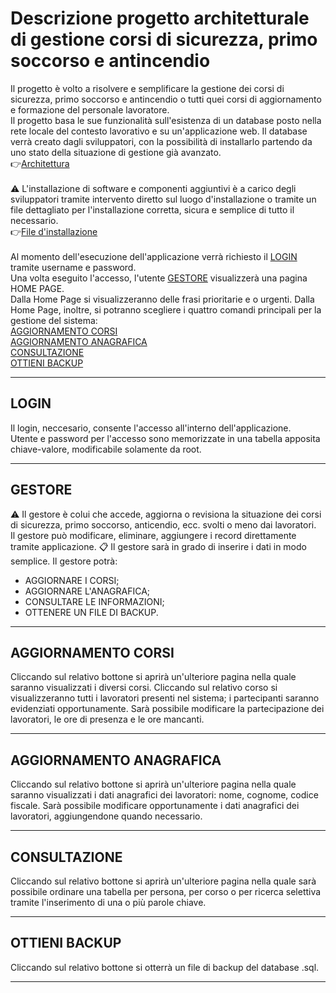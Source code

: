 # Descrizione progetto architetturale di gestione corsi di sicurezza, primo soccorso e antincendio <br>

Il progetto è volto a risolvere e semplificare la gestione dei corsi di sicurezza, primo soccorso
e antincendio o tutti quei corsi di aggiornamento e formazione del personale lavoratore.<br>
Il progetto basa le sue funzionalità sull'esistenza di un database posto nella rete locale
del contesto lavorativo e su un'applicazione web.
Il database verrà creato dagli sviluppatori, con la possibilità di installarlo partendo da uno stato
della situazione di gestione già avanzato.
<br>
:point_right:[Architettura](https://github.com/Enrypase/AreaLab/blob/main/Architettura.md)
<br>
<br>
:warning: L'installazione di software e componenti aggiuntivi è a carico degli sviluppatori tramite
intervento diretto sul luogo d'installazione o tramite un file dettagliato per l'installazione 
corretta, sicura e semplice di tutto il necessario.<br>
:point_right:[File d'installazione](https://github.com/Enrypase/AreaLab/blob/main/Installazione.md)
<br>
<br>
Al momento dell'esecuzione dell'applicazione verrà richiesto il [LOGIN](#LOGIN) tramite username e password.<br>
Una volta eseguito l'accesso, l'utente [GESTORE](#GESTORE) visualizzerà una pagina HOME PAGE.<br>
Dalla Home Page si visualizzeranno delle frasi prioritarie e o urgenti. Dalla Home Page, inoltre, si potranno scegliere
i quattro comandi principali per la gestione del sistema:<br>
[AGGIORNAMENTO CORSI](#AGGIORNAMENTO-CORSI) <br>
[AGGIORNAMENTO ANAGRAFICA](#AGGIORNAMENTO-ANAGRAFICA) <br>
[CONSULTAZIONE](#CONSULTAZIONE) <br>
[OTTIENI BACKUP](#OTTIENI-BACKUP) <br>

<hr>

## LOGIN<br>
Il login, neccesario, consente l'accesso all'interno dell'applicazione.<br>
Utente e password per l'accesso sono memorizzate in una tabella apposita chiave-valore, modificabile solamente 
da root.

<hr>

## GESTORE<br>
:warning: Il gestore è colui che accede, aggiorna o revisiona la situazione dei corsi di sicurezza,
primo soccorso, anticendio, ecc. svolti o meno dai lavoratori.<br>
Il gestore può modificare, eliminare, aggiungere i record direttamente tramite applicazione.
:clipboard: Il gestore sarà in grado di inserire i dati in modo semplice.
Il gestore potrà:<br>
* AGGIORNARE I CORSI;<br>
* AGGIORNARE L'ANAGRAFICA;<br>
* CONSULTARE LE INFORMAZIONI;<br>
* OTTENERE UN FILE DI BACKUP.<br>

<hr>

## AGGIORNAMENTO CORSI<br>
Cliccando sul relativo bottone si aprirà un'ulteriore pagina nella quale saranno visualizzati i diversi corsi.
Cliccando sul relativo corso si visualizzeranno tutti i lavoratori presenti nel sistema; i partecipanti saranno 
evidenziati opportunamente.
Sarà possibile modificare la partecipazione dei lavoratori, le ore di presenza e le ore mancanti.

<hr>

## AGGIORNAMENTO ANAGRAFICA<br>
Cliccando sul relativo bottone si aprirà un'ulteriore pagina nella quale saranno visualizzati i dati anagrafici
dei lavoratori: nome, cognome, codice fiscale. Sarà possibile modificare opportunamente i dati anagrafici dei lavoratori,
aggiungendone quando necessario.

<hr>

## CONSULTAZIONE<br>
Cliccando sul relativo bottone si aprirà un'ulteriore pagina nella quale sarà possibile ordinare una tabella per 
persona, per corso o per ricerca selettiva tramite l'inserimento di una o più parole chiave.

<hr>

## OTTIENI BACKUP<br>
Cliccando sul relativo bottone si otterrà un file di backup del database .sql.

<hr>
